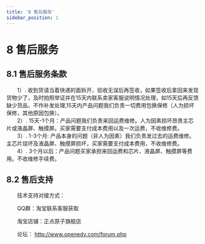 ```yaml
---
title: '8 售后服务'
sidebar_position: 1
---
```


# 8 售后服务

## 8.1 售后服务条款

&emsp;&emsp;1）. 收到货请当着快递的面拆开，验收无误后再签收，如果签收后拿回来发现货物少了，及时拍照举证并在15天内联系卖家客服说明情况处理，如15天后再反馈缺少货品，不作补发处理,15天内产品问题我们负责一切费用包换保修（人为损坏保修，其他原因包换）。<br />
&emsp;&emsp;2）. 15天-1个月：产品问题我们负责来回运费维修。人为因素损坏昂贵主芯片或液晶屏、触摸屏。买家需要支付成本费用以及一次运费，不收维修费。<br />
&emsp;&emsp;3）. 1-3个月: 产品本身的问题（非人为因素）我们负责发过去的运费维修。主芯片烧坏及液晶屏、触摸屏损坏，买家需要支付成本费用，不收维修费。<br />
&emsp;&emsp;4）. 3个月以后：产品问题买家承担来回运费和芯片、液晶屏、触摸屏等费用。不收维修手续费。

## 8.2 售后支持

&emsp;&emsp;技术支持对接方式：

&emsp;&emsp;QQ群：淘宝联系客服获取 

&emsp;&emsp;淘宝店铺：正点原子旗舰店

&emsp;&emsp;论坛： http://www.openedv.com/forum.php







